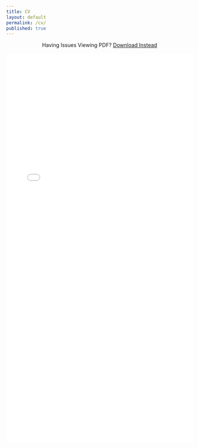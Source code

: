 ```yaml
---
title: CV
layout: default
permalink: /cv/
published: true
---
```


<p style="text-align:center">Having Issues Viewing PDF? <a href="{{ site.baseurl }}/pdfs/cv/cv.pdf">Download Instead</a> </p>

<embed
src="{{ site.baseurl }}/pdfs/cv/cv.pdf"
width="100%"
height="1050px"
/>
